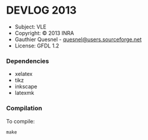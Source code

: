 DEVLOG 2013
===========

* Subject: VLE
* Copyright: © 2013 INRA
* Gauthier Quesnel - quesnel@users.sourceforge.net
* License: GFDL 1.2

### Dependencies ###

- xelatex
- tikz
- inkscape
- latexmk

### Compilation ###

To compile:

```
make
```
